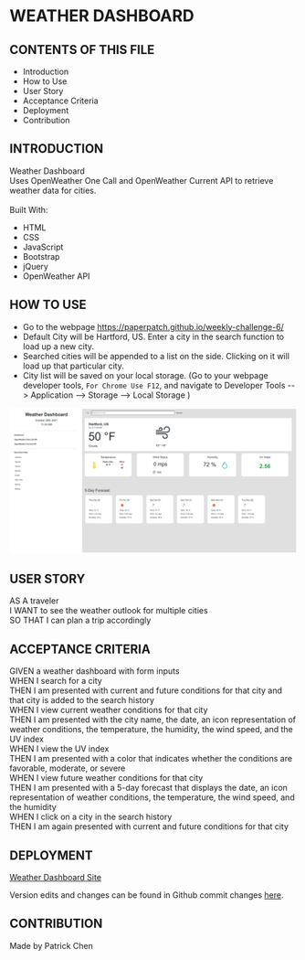 # WEATHER DASHBOARD

## CONTENTS OF THIS FILE

* Introduction
* How to Use
* User Story
* Acceptance Criteria
* Deployment
* Contribution

## INTRODUCTION

Weather Dashboard <br />
Uses OpenWeather One Call and OpenWeather Current API to retrieve weather data for cities. <br />
<br/>
Built With:
- HTML
- CSS
- JavaScript
- Bootstrap
- jQuery
- OpenWeather API

## HOW TO USE

- Go to the webpage https://paperpatch.github.io/weekly-challenge-6/
- Default City will be Hartford, US. Enter a city in the search function to load up a new city.
- Searched cities will be appended to a list on the side. Clicking on it will load up that particular city.
- City list will be saved on your local storage. (Go to your webpage developer tools, `For Chrome Use F12`, and navigate to Developer Tools --> Application --> Storage --> Local Storage )

![Alt text](./assets/images/dashboard-screenshot.png "weather dashboard screenshot") 

## USER STORY
AS A traveler <br/>
I WANT to see the weather outlook for multiple cities <br/>
SO THAT I can plan a trip accordingly <br/>

## ACCEPTANCE CRITERIA

GIVEN a weather dashboard with form inputs <br/>
WHEN I search for a city <br/>
THEN I am presented with current and future conditions for that city and that city is added to the search history <br/>
WHEN I view current weather conditions for that city <br/>
THEN I am presented with the city name, the date, an icon representation of weather conditions, the temperature, the humidity, the wind speed, and the UV index <br/>
WHEN I view the UV index <br/>
THEN I am presented with a color that indicates whether the conditions are favorable, moderate, or severe <br/>
WHEN I view future weather conditions for that city <br/>
THEN I am presented with a 5-day forecast that displays the date, an icon representation of weather conditions, the temperature, the wind speed, and the humidity <br/>
WHEN I click on a city in the search history <br/>
THEN I am again presented with current and future conditions for that city <br/>

## DEPLOYMENT
[Weather Dashboard Site](https://paperpatch.github.io/weekly-challenge-6/)


Version edits and changes can be found in Github commit changes [here](https://github.com/paperpatch/weekly-challenge-6/).

## CONTRIBUTION
Made by Patrick Chen